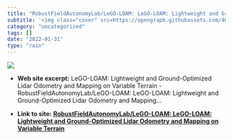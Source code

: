 ```yaml
---
title: "RobustFieldAutonomyLab/LeGO-LOAM: LeGO-LOAM: Lightweight and Ground-Optimized Lidar Odometry and Mapping on Variable Terrain"
subtitle: '<img class="cover" src=https://opengraph.githubassets.com/40e85ded919fd0d9e76b3f0e91bce142412484eeb6...'
category: "uncategorized"
tags: []
date: "2022-01-31"
type: "rain"
---
```

<img class="cover" src=https://opengraph.githubassets.com/40e85ded919fd0d9e76b3f0e91bce142412484eeb68c7a5f4e676acce99bad46/RobustFieldAutonomyLab/LeGO-LOAM>



* **Web site excerpt:** LeGO-LOAM: Lightweight and Ground-Optimized Lidar Odometry and Mapping on Variable Terrain - RobustFieldAutonomyLab/LeGO-LOAM: LeGO-LOAM: Lightweight and Ground-Optimized Lidar Odometry and Mapping...

* **Link to site:** **[RobustFieldAutonomyLab/LeGO-LOAM: LeGO-LOAM: Lightweight and Ground-Optimized Lidar Odometry and Mapping on Variable Terrain](https://github.com/RobustFieldAutonomyLab/LeGO-LOAM)**